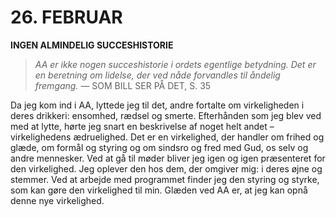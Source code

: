 # 26. FEBRUAR

**INGEN ALMINDELIG SUCCESHISTORIE**

> *AA er ikke nogen succeshistorie i ordets egentlige betydning. Det er en beretning om lidelse, der ved nåde forvandles til åndelig fremgang.*
> — SOM BILL SER PÅ DET, S. 35

Da jeg kom ind i AA, lyttede jeg til det, andre fortalte om virkeligheden i deres drikkeri: ensomhed, rædsel og smerte. Efterhånden som jeg blev ved med at lytte, hørte jeg snart en beskrivelse af noget helt andet – virkelighedens ædruelighed. Det er en virkelighed, der handler om frihed og glæde, om formål og styring og om sindsro og fred med Gud, os selv og andre mennesker. Ved at gå til møder bliver jeg igen og igen præsenteret for den virkelighed. Jeg oplever den hos dem, der omgiver mig: i deres øjne og stemmer. Ved at arbejde med programmet finder jeg den styring og styrke, som kan gøre den virkelighed til min. Glæden ved AA er, at jeg kan opnå denne nye virkelighed.
